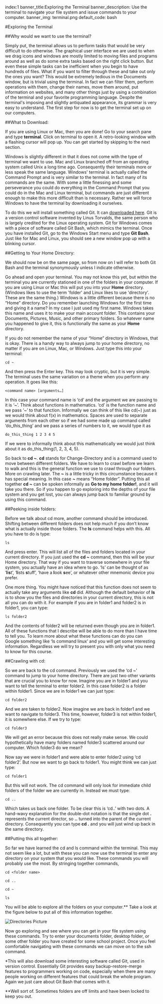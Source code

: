 index:1
banner_title:Exploring the Terminal
banner_description: Use the terminal to navigate your file system and issue commands to your computer.
banner_img: terminal.png
default_code: bash


#Exploring the Terminal

##Why would we want to use the terminal?

Simply put, the terminal allows us to perform tasks that would be very difficult to do otherwise. The graphical user interface we are used to when we drag icons and windows are mostly limited to moving files and programs around as well as do some extra tasks based on the right click button. But even these simple tasks can be inefficient when you begin to have hundreds of files. What if you want to filter through these and take out only the ones you want? This would be extremely tedious in the Documents window, but is trivial using the terminal. In fact we can filter them, perform operations with them, change their names, move them around, put information on websites, and many other things just by using a combination of the terminal and your favorite programming language. Despite the terminal's imposing and slightly antiquated appearance, its grammar is very easy to understand. The first step for now is to get the terminal set up on our computers.

##What to Download:

If you are using Linux or Mac, then you are done! Go to your search pane and type **terminal**. Click on terminal to open it. A retro-looking window with a flashing cursor will pop up. You can get started by skipping to the next section.

Windows is slightly different in that it does not come with the type of terminal we want to use. Mac and Linux branched off from an operating system called Unix a long time ago. Consequently their terminals more or less speak the same language. Windows' terminal is actually called the Command Prompt and is very similar to the terminal. In fact many of its commands are the same. With some a little finessing and some perseverance you could do everything in the Command Prompt that you could do in the Mac and Linux terminal, but commands are just different enough to make this more difficult than is necessary. Rather we will force Windows to have the terminal by downloading it ourselves.

To do this we will install something called Git. It can [downloaded here](https://git-scm.com/). Git is a version control software invented by Linus Torvalds, the same person who is largely credited for the Linux operating system. Git for Windows comes with a piece of software called Git Bash, which mimics the terminal. Once you have installed Git, go to the Windows Start menu and type **Git Bash**. Just like for Mac and Linux, you should see a new window pop up with a blinking cursor.

##Getting to Your Home Directory:


We should now be on the same page, so from now on I will refer to both Git Bash and the terminal synonymously unless I indicate otherwise.

Go ahead and open your terminal. You may not know this yet, but within the terminal you are currently stationed in one of the folders in your computer. If you are using Linux or Mac this will put you into your **Home** directory. (Windows likes to use the term 'folder' and Linux likes to use 'directory'. These are the same thing.) Windows is a little different because there is no “Home” directory. Do you remember launching Windows for the first time and giving it a name? In my case I just used my first name. Windows takes this name and uses it to make your main account folder. This contains your Documents, Pictures, Music, and other primary folders. So whatever name you happened to give it, this is functionally the same as your **Home** directory.

If you do not remember the name of your “Home” directory in Windows, that is okay. There is a handy way to always jump to your home directory, no matter if you are on Linux, Mac, or Windows. Just type this into your terminal:

	cd ~

And then press the Enter key. This may look cryptic, but it is very simple. The terminal uses the same variation on a theme when you perform any operation. It goes like this:

	<command name> [arguments…]

In this case your command name is ‘cd’ and the argument we are passing to it is ‘~’. Think about functions in mathematics. ‘cd’ is the function name and we pass ‘~’ to that function. Informally we can think of this like cd(~) just as we would think about f(x) in mathematics. Spaces are used to separate arguments from each other so if we had some made up command called ‘do_this_thing’ and we pass a series of numbers to it, we would type it as

	do_this_thing 1 2 3 4 5

If we were to informally think about this mathematically we would just think about it as do_this_thing(1, 2, 3, 4, 5).

So back to **cd ~**. **cd** stands for Change-Directory and is a command used to move between different folders. We have to learn to crawl before we learn to walk and this is the general function we use to crawl through our folders. More on crawling later. The **~** is a little tricky in this circumstance because it has special meaning. In this case **~** means “Home folder”.  Putting this all together **cd ~** can be spoken informally as **Go to my home folder!**, and it will take you there. So if you happen to go exploring into the depths of your file system and you get lost, you can always jump back to familiar ground by using this command.

##Peeking inside folders:

Before we talk about cd more, another command should be introduced. Shifting between different folders does not help much if you don’t know what is actually inside those folders. The **ls** command helps with this. All you have to do is type:

	ls

And press enter. This will list all of the files and folders located in your current directory. If you just used the **cd ~** command, then this will be your Home directory. That way if you want to traverse somewhere in your file system, you actually have an idea where to go. ‘ls’ can be thought of as ‘**l**i**s**t’, ‘**l**ists **s**tuff’, ‘have a **l**ook **s**ee’, or whatever other mnemonic device you prefer.

One more thing. You might have noticed that this function does not seem to actually take any arguments like **cd** did. Although the default behavior of **ls** is to show you the files and directories in your current directory, this is not all you can do with it. For example if you are in folder1 and folder2 is in folder1, you can type:

	ls folder2

And the contents of folder2 will be returned even though you are in folder1. All of these functions that I describe will be able to do more than I have time to tell you. To learn more about what these functions can do you can Google something like ‘ls command linux’ and you will get some interesting information. Regardless we will try to present you with only what you need to know for this course.

##Crawling with cd:

So we are back to the cd command. Previously we used the ‘cd ~’ command to jump to your home directory. There are just two other variants that are crucial you to know for now. Imagine you are in folder1 and you want to tell the terminal to enter folder2. In this case folder2 is a folder within folder1. Since we are in folder1 we can just type:

	cd folder2

And we are taken to folder2. Now imagine we are back in folder1 and we want to navigate to folder3. This time, however, folder3 is not within folder1, it is somewhere else. If we try to type:

	cd folder3

We will get an error because this does not really make sense. We could hypothetically have many folders named folder3 scattered around our computer. Which folder3 do we mean?

Now say we were in folder1 and were able to enter folder2 using ‘cd folder2’. But now we want to go back to folder1. You might think we can just type:

	cd folder1

But this will not work. The cd command will only look for immediate child folders of the folder we are currently in. Instead we must type:

	cd ..

Which takes us back one folder. To be clear this is ‘cd<space>..’ with two dots. A hand-wavy explanation for the double-dot notation is that the single dot **.** represents the current director, so **..** turned into the parent of the current directory. Consequently you can type **cd .** and you will just wind up back in the same directory.

##Putting this all together:

So far we have learned the cd and ls command within the terminal. This may not seem like a lot, but with these you can now use the terminal to enter any directory on your system that you would like. These commands you will probably use the most. By stringing together commands,

	cd <folder name>

	cd ..

	cd ~

	ls

You will be able to explore all the folders on your computer.** Take a look at the figure below to put all of this information together.

![Directories Picture](img/directories.png "Exploring files with cd.")

Now go exploring and see where you can get in your file system using these commands. Try to enter your documents folder, desktop folder, or some other folder you have created for some school project. Once you feel comfortable navigating with these commands we can move on to the ssh command.

*This will also download some interesting software called Git, used in version control. Essentially Git provides easy backup-restore-merge features to programmers working on code, especially when there are many people working on different features that could break the whole program. Again we just care about Git Bash that comes with it.

**Well sort of. Sometimes folders are off limits and have been locked to keep you out.